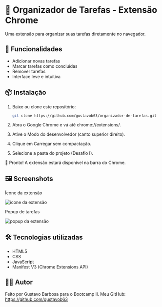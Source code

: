 # 📝 Organizador de Tarefas - Extensão Chrome

Uma extensão para organizar suas tarefas
diretamente no navegador.  

## 🚀 Funcionalidades
- Adicionar novas tarefas  
- Marcar tarefas como concluídas  
- Remover tarefas  
- Interface leve e intuitiva  

## 📦 Instalação
1. Baixe ou clone este repositório:
   ```bash
   git clone https://github.com/gustavob63/organizador-de-tarefas.git

2. Abra o Google Chrome e vá até chrome://extensions/.

3. Ative o Modo do desenvolvedor (canto superior direito).

4. Clique em Carregar sem compactação.

5. Selecione a pasta do projeto (Desafio I).

🎉 Pronto! A extensão estará disponível na barra do Chrome.

## 🖼️ Screenshots
 
Ícone da extensão

![ícone da extensão](image.png)

Popup de tarefas

![popup da extensão](image-1.png)

## 🛠️ Tecnologias utilizadas

- HTML5
- CSS
- JavaScript
- Manifest V3 (Chrome Extensions API)

## 👨‍💻 Autor

Feito por Gustavo Barbosa para o Bootcamp II.
Meu GitHub: https://github.com/gustavob63
